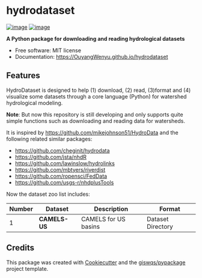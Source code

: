 <!--
 * @Author: Wenyu Ouyang
 * @Date: 2021-12-05 22:13:21
 * @LastEditTime: 2022-09-06 09:01:42
 * @LastEditors: Wenyu Ouyang
 * @Description: README for hydrodataset
 * @FilePath: \hydrodataset\README.md
 * Copyright (c) 2021-2022 Wenyu Ouyang. All rights reserved.
-->
# hydrodataset


[![image](https://img.shields.io/pypi/v/hydrodataset.svg)](https://pypi.python.org/pypi/hydrodataset)
[![image](https://img.shields.io/conda/vn/conda-forge/hydrodataset.svg)](https://anaconda.org/conda-forge/hydrodataset)


**A Python package for downloading and reading hydrological datasets**

-   Free software: MIT license
-   Documentation: https://OuyangWenyu.github.io/hydrodataset

## Features

HydroDataset is designed to help (1) download, (2) read, (3)format and (4) visualize some datasets through a
core language (Python) for watershed hydrological modeling.

**Note**: But now this repository is still developing and only supports quite simple functions such as downloading and reading data for watersheds.

It is inspired by https://github.com/mikejohnson51/HydroData and the following related similar packages:

- https://github.com/cheginit/hydrodata
- https://github.com/jsta/nhdR
- https://github.com/lawinslow/hydrolinks
- https://github.com/mbtyers/riverdist
- https://github.com/ropensci/FedData
- https://github.com/usgs-r/nhdplusTools

Now the dataset zoo list includes:

|**Number**|**Dataset**|**Description**|**Format**|
|----------|-----------|---------------|-----------|
|1|**CAMELS-US**|CAMELS for US basins|Dataset Directory|

## Credits

This package was created with [Cookiecutter](https://github.com/cookiecutter/cookiecutter) and the [giswqs/pypackage](https://github.com/giswqs/pypackage) project template.
